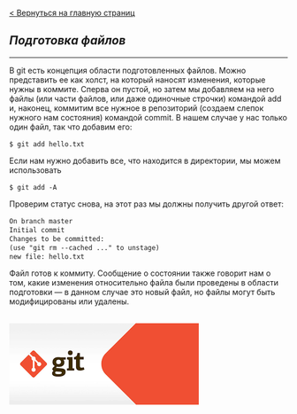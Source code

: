 [< Вернуться на главную страниц](readme.md)

## ***Подготовка файлов***<br>
---
В git есть концепция области подготовленных файлов. Можно представить ее как холст, на который наносят изменения, которые нужны в коммите. Сперва он пустой, но затем мы добавляем на него файлы (или части файлов, или даже одиночные строчки) командой add и, наконец, коммитим все нужное в репозиторий (создаем слепок нужного нам состояния) командой commit.
В нашем случае у нас только один файл, так что добавим его:

```
$ git add hello.txt
```

Если нам нужно добавить все, что находится в директории, мы можем использовать

```
$ git add -A
```

Проверим статус снова, на этот раз мы должны получить другой ответ:

```$ git status
On branch master
Initial commit
Changes to be committed:
(use "git rm --cached ..." to unstage)
new file: hello.txt
```

Файл готов к коммиту. Сообщение о состоянии также говорит нам о том, какие изменения относительно файла были проведены в области подготовки — в данном случае это новый файл, но файлы могут быть модифицированы или удалены.<br><br>

![](/pictures/git.png)